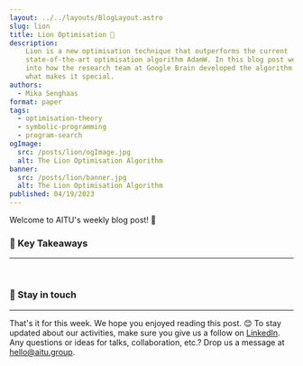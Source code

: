 ```yaml
---
layout: ../../layouts/BlogLayout.astro
slug: lion
title: Lion Optimisation 🦁
description: 
    Lion is a new optimisation technique that outperforms the current 
    state-of-the-art optimisation algorithm AdamW. In this blog post we dive
    into how the research team at Google Brain developed the algorithm and
    what makes it special.
authors:
  - Mika Senghaas
format: paper
tags:
  - optimisation-theory
  - symbolic-programming
  - program-search
ogImage: 
  src: /posts/lion/ogImage.jpg
  alt: The Lion Optimisation Algorithm
banner: 
  src: /posts/lion/banner.jpg
  alt: The Lion Optimisation Algorithm
published: 04/19/2023
---
```


Welcome to AITU's weekly blog post! 🙌 

### 🔮 Key Takeaways

---

<br/>

### 📣 Stay in touch

---

That's it for this week. We hope you enjoyed reading this post. 😊 To stay updated about our activities, make sure you give us a follow on [LinkedIn](https://www.linkedin.com/company/aitu-dk/). Any questions or ideas for talks, collaboration, etc.? Drop us a message at [hello@aitu.group](mailto:hello@aitu.group).
